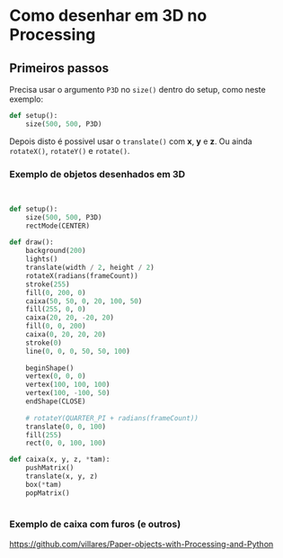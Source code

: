 # Como desenhar em 3D no Processing

## Primeiros passos

Precisa usar o argumento `P3D` no `size()` dentro do setup, como neste exemplo:

```python
def setup():
    size(500, 500, P3D)
```

Depois disto é possivel usar o `translate()` com **x**, **y** e **z**.
Ou ainda `rotateX()`, `rotateY()` e `rotate()`.

### Exemplo de objetos desenhados em 3D

```python

    
def setup():
    size(500, 500, P3D)
    rectMode(CENTER)
    
def draw():
    background(200)
    lights()
    translate(width / 2, height / 2)
    rotateX(radians(frameCount))
    stroke(255)
    fill(0, 200, 0)
    caixa(50, 50, 0, 20, 100, 50)
    fill(255, 0, 0)
    caixa(20, 20, -20, 20)
    fill(0, 0, 200)
    caixa(0, 20, 20, 20)
    stroke(0)
    line(0, 0, 0, 50, 50, 100)
    
    beginShape()
    vertex(0, 0, 0)
    vertex(100, 100, 100)
    vertex(100, -100, 50)
    endShape(CLOSE)
    
    # rotateY(QUARTER_PI + radians(frameCount))    
    translate(0, 0, 100)
    fill(255)
    rect(0, 0, 100, 100)    

def caixa(x, y, z, *tam):
    pushMatrix()
    translate(x, y, z)
    box(*tam)
    popMatrix()       
                                    
```

### Exemplo de caixa com furos (e outros)

https://github.com/villares/Paper-objects-with-Processing-and-Python


